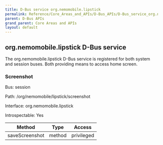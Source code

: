 ```yaml
---
title: D-Bus service org.nemomobile.lipstick
permalink: Reference/Core_Areas_and_APIs/D-Bus_APIs/D-Bus_service_org.nemomobile.lipstick/
parent: D-Bus APIs
grand_parent: Core Areas and APIs
layout: default
---
```


## org.nemomobile.lipstick D-Bus service

The org.nemomobile.lipstick D-Bus service is registered for both system and session buses. Both providing means to access home screen.

### Screenshot

Bus: session

Path: /org/nemomobile/lipstick/screenshot

Interface: org.nemomobile.lipstick

Introspectable: Yes

| Method         | Type   | Access     |
| -------------- | ------ | ---------- |
| saveScreenshot | method | privileged |
